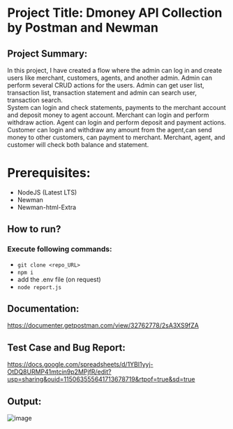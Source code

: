 # Project Title: Dmoney API Collection by Postman and Newman
 ## Project Summary:                                                                                                                              
 In this project, I have created a flow where the admin can log in and create users like merchant, customers, agents, and another admin. Admin can 
 perform several CRUD actions for the users. Admin can get user list, transaction list, transaction statement and admin can search user, 
 transaction search.                                                                                                                                 
 System can login and check statements, payments to the merchant account and deposit money to agent account.
 Merchant can login and perform withdraw action.
 Agent can login and perform deposit and payment actions.
 Customer can login and withdraw any amount from the agent,can send money to other customers, can payment to merchant. Merchant, agent, and 
 customer will check both balance and statement.

# Prerequisites:
- NodeJS (Latest LTS)
- Newman
- Newman-html-Extra

 ## How to run?
 ### Execute following commands:
  - ``` git clone <repo_URL> ```
  - ``` npm i ```
  - add the .env file (on request)
  - ``` node report.js ```

 ## Documentation:
 https://documenter.getpostman.com/view/32762778/2sA3XS9fZA

 ## Test Case and Bug Report:
 https://docs.google.com/spreadsheets/d/1YBl1yyj-OtDQ8URMP41mtcin9p2MPjfR/edit?usp=sharing&ouid=115063555641713678719&rtpof=true&sd=true

 ## Output:
 ![image](https://github.com/AfsanaST/Dmoney-collection/assets/145669139/1a46a011-d3e1-4746-bd8e-e847c2d9a24f)

    
